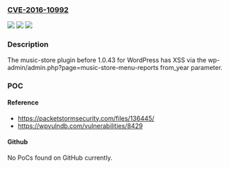 ### [CVE-2016-10992](https://cve.mitre.org/cgi-bin/cvename.cgi?name=CVE-2016-10992)
![](https://img.shields.io/static/v1?label=Product&message=n%2Fa&color=blue)
![](https://img.shields.io/static/v1?label=Version&message=n%2Fa&color=blue)
![](https://img.shields.io/static/v1?label=Vulnerability&message=n%2Fa&color=brighgreen)

### Description

The music-store plugin before 1.0.43 for WordPress has XSS via the wp-admin/admin.php?page=music-store-menu-reports from_year parameter.

### POC

#### Reference
- https://packetstormsecurity.com/files/136445/
- https://wpvulndb.com/vulnerabilities/8429

#### Github
No PoCs found on GitHub currently.

